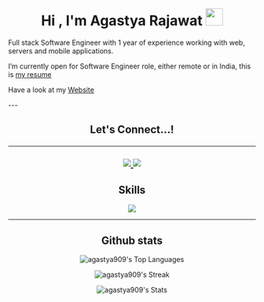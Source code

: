 

  
<h1 align="center"><b>Hi , I'm Agastya Rajawat </b><img src="https://media.giphy.com/media/hvRJCLFzcasrR4ia7z/giphy.gif" width="35"></h1> 
Full stack Software Engineer with 1 year of experience working with web, servers and mobile applications.

I’m currently open for  Software Engineer role, either remote or in India, this is [my resume](https://drive.google.com/file/d/17EKRzaRe95SViKC6X94TeVROS3AK4o2G/view?usp=sharing)

<p>
	Have a look at my <a href="https://personal-website-pi-ruddy-84.vercel.app/" target="_blank"> Website </a>
</p>
---

<h2 align="center"> Let's Connect...!</b>

---
 
<p align="center">
  <a href="mailto:agastyarajawat909@gmail.com">
      <img src="https://skillicons.dev/icons?i=gmail&theme=light" />
  </a>
  <a href="https://www.linkedin.com/in/agastya-rajawat/">
      <img src="https://skillicons.dev/icons?i=linkedin" />
  </a>
</p>  

### <h2 align="center"> Skills</b>

<p align="center">
    <img src="https://skillicons.dev/icons?i=js,ts,c,cpp,react,materialui,redux,bootstrap,tailwind,css,nodejs,expressjs,mysql,redis,mongodb,firebase,git,aws,postman,figma,linux,&perline=7" />
</p>

---

### <h2 align="center">Github stats</b>

<div align="center">

![agastya909's Top Languages](https://github-readme-stats.vercel.app/api/top-langs/?username=agastya909&theme=onedark&show_icons=true&hide_border=false&layout=compact)

![agastya909's Streak](https://github-readme-streak-stats.herokuapp.com/?user=agastya909&theme=onedark&hide_border=false)

![agastya909's Stats](https://github-readme-stats.vercel.app/api?username=agastya909&theme=onedark&show_icons=true&hide_border=false&count_private=true)
